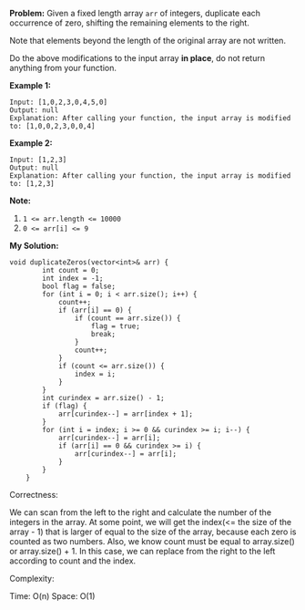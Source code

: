 **Problem:**
Given a fixed length array `arr` of integers, duplicate each occurrence of zero, shifting the remaining elements to the right.

Note that elements beyond the length of the original array are not written.

Do the above modifications to the input array **in place**, do not return anything from your function.

 

**Example 1:**

```
Input: [1,0,2,3,0,4,5,0]
Output: null
Explanation: After calling your function, the input array is modified to: [1,0,0,2,3,0,0,4]
```

**Example 2:**

```
Input: [1,2,3]
Output: null
Explanation: After calling your function, the input array is modified to: [1,2,3]
```

 

**Note:**

1. `1 <= arr.length <= 10000`
2. `0 <= arr[i] <= 9`

**My Solution:**
```
void duplicateZeros(vector<int>& arr) {
        int count = 0;
        int index = -1;
        bool flag = false;
        for (int i = 0; i < arr.size(); i++) {
            count++;
            if (arr[i] == 0) {
                if (count == arr.size()) {
                    flag = true;
                    break;
                }
                count++;
            }
            if (count <= arr.size()) {
                index = i;
            }
        }
        int curindex = arr.size() - 1;
        if (flag) {
            arr[curindex--] = arr[index + 1];
        }
        for (int i = index; i >= 0 && curindex >= i; i--) {
            arr[curindex--] = arr[i];
            if (arr[i] == 0 && curindex >= i) {
                arr[curindex--] = arr[i];
            }
        }
    }
```
Correctness:

We can scan from the left to the right and calculate the number of the integers in the array. At some point, we will get the index(<= the size of the array - 1) that is larger of equal to the size of the array, because each zero is counted as two numbers. Also, we know count must be equal to array.size() or array.size() + 1. In this case, we can replace from the right to the left according to count and the index.

Complexity:

Time: O(n)
Space: O(1)